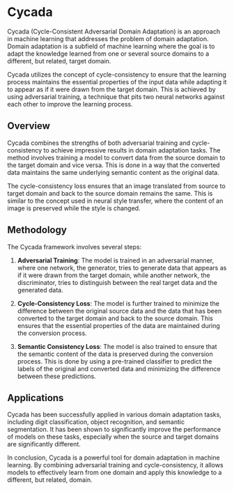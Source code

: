 # Cycada

Cycada (Cycle-Consistent Adversarial Domain Adaptation) is an approach in machine learning that addresses the problem of domain adaptation. Domain adaptation is a subfield of machine learning where the goal is to adapt the knowledge learned from one or several source domains to a different, but related, target domain.

Cycada utilizes the concept of cycle-consistency to ensure that the learning process maintains the essential properties of the input data while adapting it to appear as if it were drawn from the target domain. This is achieved by using adversarial training, a technique that pits two neural networks against each other to improve the learning process.

## Overview

Cycada combines the strengths of both adversarial training and cycle-consistency to achieve impressive results in domain adaptation tasks. The method involves training a model to convert data from the source domain to the target domain and vice versa. This is done in a way that the converted data maintains the same underlying semantic content as the original data.

The cycle-consistency loss ensures that an image translated from source to target domain and back to the source domain remains the same. This is similar to the concept used in neural style transfer, where the content of an image is preserved while the style is changed.

## Methodology

The Cycada framework involves several steps:

1. **Adversarial Training**: The model is trained in an adversarial manner, where one network, the generator, tries to generate data that appears as if it were drawn from the target domain, while another network, the discriminator, tries to distinguish between the real target data and the generated data.

2. **Cycle-Consistency Loss**: The model is further trained to minimize the difference between the original source data and the data that has been converted to the target domain and back to the source domain. This ensures that the essential properties of the data are maintained during the conversion process.

3. **Semantic Consistency Loss**: The model is also trained to ensure that the semantic content of the data is preserved during the conversion process. This is done by using a pre-trained classifier to predict the labels of the original and converted data and minimizing the difference between these predictions.

## Applications

Cycada has been successfully applied in various domain adaptation tasks, including digit classification, object recognition, and semantic segmentation. It has been shown to significantly improve the performance of models on these tasks, especially when the source and target domains are significantly different.

In conclusion, Cycada is a powerful tool for domain adaptation in machine learning. By combining adversarial training and cycle-consistency, it allows models to effectively learn from one domain and apply this knowledge to a different, but related, domain.
